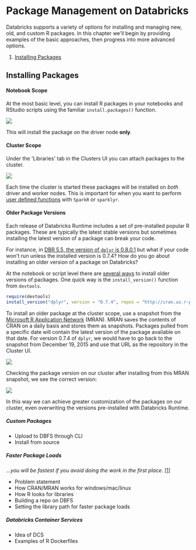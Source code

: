 # Package Management on Databricks

Databricks supports a variety of options for installing and managing new, old, and custom R packages.  In this chapter we'll begin by providing examples of the basic approaches, then progress into more advanced options.

1. [Installing Packages](#installing-packages)

## Installing Packages

#### Notebook Scope

At the most basic level, you can install R packages in your notebooks and RStudio scripts using the familiar `install.packages()` function. 

<img src="https://github.com/marygracemoesta/R-User-Guide/blob/master/Developing_on_Databricks/images/installpackages.png?raw=true">

This will install the package on the driver node **only**.  

#### Cluster Scope

Under the 'Libraries' tab in the Clusters UI you can attach packages to the cluster.  

<img src="https://github.com/marygracemoesta/R-User-Guide/blob/master/Developing_on_Databricks/images/attach_library_clusters_ui.png?raw=true">

Each time the cluster is started these packages will be installed on *both* driver and worker nodes.  This is important for when you want to perform [user defined functions](insertlink) with `SparkR` or `sparklyr`.

#### Older Package Versions

Each release of Databricks Runtime includes a set of pre-installed popular R packages.  These are typically the latest stable versions but sometimes installing the latest version of a package can break your code.  

For instance, in [DBR 5.5, the version of `dplyr` is 0.8.0.1](https://docs.databricks.com/release-notes/runtime/5.5.html#installed-r-libraries) but what if your code won't run unless the installed version is 0.7.4?  How do you go about installing an older version of a package on Databricks?

At the notebook or script level there are [several ways](https://support.rstudio.com/hc/en-us/articles/219949047-Installing-older-versions-of-packages) to install older versions of packages.  One quick way is the `install_version()` function from `devtools`.

```R
require(devtools)
install_version("dplyr", version = "0.7.4", repos = "http://cran.us.r-project.org")
```

To install an older package at the cluster scope, use a snapshot from the [Microsoft R Application Network](https://mran.microsoft.com/) (MRAN).  MRAN saves the contents of CRAN on a daily basis and stores them as snapshots.  Packages pulled from a specific date will contain the latest version of the package available on that date.  For version 0.7.4 of `dplyr`, we would have to go back to the snapshot from December 19, 2015 and use that URL as the repository in the Cluster UI.

<img src="https://github.com/marygracemoesta/R-User-Guide/blob/master/Developing_on_Databricks/images/install_version.png?raw=true">

Checking the package version on our cluster after installing from this MRAN snapshot, we see the correct version:

<img src="https://github.com/marygracemoesta/R-User-Guide/blob/master/Developing_on_Databricks/images/install_dplyr.png?raw=true">

In this way we can achieve greater customization of the packages on our cluster, even overwriting the versions pre-installed with Databricks Runtime.

##### Custom Packages

* Upload to DBFS through CLI
* Install from source

##### Faster Package Loads

_...you will be fastest if you avoid doing the work in the first place._ [[1]](http://dirk.eddelbuettel.com/blog/2017/11/27/#011_faster_package_installation_one)

* Problem statement
* How CRAN/MRAN works for windows/mac/linux
* How R looks for libraries
* Building a repo on DBFS
* Setting the library path for faster package loads


##### Databricks Container Services

* Idea of DCS
* Examples of R Dockerfiles 

